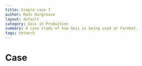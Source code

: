 ```yaml
---
title: Simple case 7
author: Mads Hargreave
layout: default
category: Geis in Production
summary: A case study of how Geis is being used at Farmbot.
tags: network
---
```


# Case
